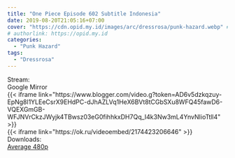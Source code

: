 ```yaml
---
title: "One Piece Episode 602 Subtitle Indonesia"
date: 2019-08-20T21:05:16+07:00
cover: "https://cdn.opid.my.id/images/arc/dressrosa/punk-hazard.webp" # Optional, cover
# authorlink: https://opid.my.id
categories:
  - "Punk Hazard"
tags:
  - "Dressrosa"
---
```

<div class="ui menu violet borderless inverted">
  <div class="header item active">
        Stream:
    </div>
  <a class="active item" data-tab="google">
    <i class="google drive icon"></i> Google
  </a>
  <a class="item nounderline" data-tab="mirror">
    <i class="odnoklassniki icon"></i> Mirror
  </a>
</div>
<div class="ui bottom attached tab segment active" style="border:0 !important;" data-tab="google">
{{< iframe link="https://www.blogger.com/video.g?token=AD6v5dzkqzuy-EpNg8l1YLEeCsrX9EHdPC-dJhAZLVq1HeX6BVt8tCGbSXu8WFQ45fawD6-VQEXGmGB-WFJNVrCkzJWyjk4TBwsz03eG0fihhkxDH7Qq_I4k3Nw3mL4YnvNIioTtll4" >}}
</div>
<div class="ui bottom attached tab segment" style="border:0 !important;" data-tab="mirror">
{{< iframe link="https://ok.ru/videoembed/2174423206646" >}}
</div>
<div class="ui menu violet borderless inverted">
  <div class="header item active">
        Downloads:
    </div>
  <a class="item nounderline" href="https://ouo.io/ivoiBv" target="_blank" rel="dofollow"><i class="google drive icon"></i>
    Average 480p</a>
</div>